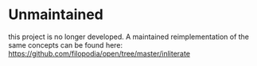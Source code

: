 # Unmaintained

 this project is no longer developed. A maintained reimplementation of the 
 same concepts can be found here: https://github.com/filopodia/open/tree/master/inliterate
